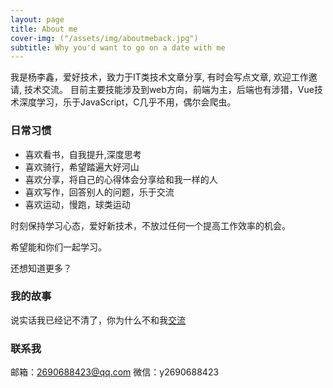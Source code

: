 ```yaml
---
layout: page
title: About me
cover-img: ("/assets/img/aboutmeback.jpg")
subtitle: Why you'd want to go on a date with me
---
```


我是杨李鑫，爱好技术，致力于IT类技术文章分享, 有时会写点文章, 欢迎工作邀请, 技术交流。
目前主要技能涉及到web方向，前端为主，后端也有涉猎，Vue技术深度学习，乐于JavaScript，C几乎不用，偶尔会爬虫。
### 日常习惯
- 喜欢看书，自我提升,深度思考
- 喜欢骑行，希望踏遍大好河山
- 喜欢分享，将自己的心得体会分享给和我一样的人
- 喜欢写作，回答别人的问题，乐于交流
- 喜欢运动，慢跑，球类运动

时刻保持学习心态，爱好新技术，不放过任何一个提高工作效率的机会。

希望能和你们一起学习。

还想知道更多？

### 我的故事

说实话我已经记不清了，你为什么不和我[交流](https://user.qzone.qq.com/2690688423/main)

### 联系我

邮箱：2690688423@qq.com
微信：y2690688423

